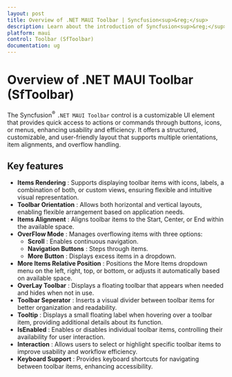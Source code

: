 ```yaml
---
layout: post
title: Overview of .NET MAUI Toolbar | Syncfusion<sup>&reg;</sup>
description: Learn about the introduction of Syncfusion<sup>&reg;</sup> .NET MAUI Toolbar(SfToolbar) control, its basic features, and the functionalities of Toolbar.
platform: maui
control: Toolbar (SfToolbar)
documentation: ug
---
```

 
# Overview of .NET MAUI Toolbar (SfToolbar)

The Syncfusion<sup>&reg;</sup> `.NET MAUI Toolbar` control is a customizable UI element that provides quick access to actions or commands through buttons, icons, or menus, enhancing usability and efficiency. It offers a structured, customizable, and user-friendly layout that supports multiple orientations, item alignments, and overflow handling.

## Key features 
 
* **Items Rendering** : Supports displaying toolbar items with icons, labels, a combination of both, or custom views, ensuring flexible and intuitive visual representation.
* **Toolbar Orientation** : Allows both horizontal and vertical layouts, enabling flexible arrangement based on application needs.
* **Items Alignment** : Aligns toolbar items to the Start, Center, or End within the available space.
* **OverFlow Mode** : Manages overflowing items with three options:
    * **Scroll** : Enables continuous navigation.
    * **Navigation Buttons** : Steps through items.
    * **More Button** : Displays excess items in a dropdown.
* **More Items Relative Position** : Positions the More Items dropdown menu on the left, right, top, or bottom, or adjusts it automatically based on available space.
* **OverLay Toolbar** : Displays a floating toolbar that appears when needed and hides when not in use.
* **Toolbar Seperator** : Inserts a visual divider between toolbar items for better organization and readability.
* **Tooltip** : Displays a small floating label when hovering over a toolbar item, providing additional details about its function.
* **IsEnabled** : Enables or disables individual toolbar items, controlling their availability for user interaction.
* **Interaction** : Allows users to select or highlight specific toolbar items to improve usability and workflow efficiency.
* **Keyboard Support** : Provides keyboard shortcuts for navigating between toolbar items, enhancing accessibility.